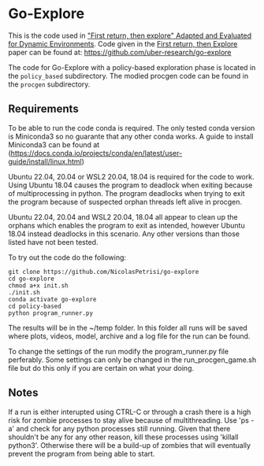 # Go-Explore

This is the code used in ["First return, then explore" Adapted and Evaluated for Dynamic Environments](link_to_paper). Code given in the [First return, then Explore](https://arxiv.org/abs/2004.12919) paper can be found at: https://github.com/uber-research/go-explore 

The code for Go-Explore with a policy-based exploration phase is located in the `policy_based` subdirectory. The modied procgen code can be found in the `procgen` subdirectory.

## Requirements

To be able to run the code conda is required. The only tested conda version is Miniconda3 so no guarante that any other conda works. A guide to install Miniconda3 can be found at (https://docs.conda.io/projects/conda/en/latest/user-guide/install/linux.html)


Ubuntu 22.04, 20.04 or WSL2 20.04, 18.04 is required for the code to work. Using Ubuntu 18.04 causes the program to deadlock when exiting because of multiprocessing in python.
The program deadlocks when trying to exit the program because of suspected orphan threads left alive in procgen. 

Ubuntu 22.04, 20.04 and WSL2 20.04, 18.04 all appear to clean up the orphans which enables the program to exit as intended, however Ubuntu 18.04 instead deadlocks in this scenario.
Any other versions than those listed have not been tested.


To try out the code do the following:

```
git clone https://github.com/NicolasPetrisi/go-explore
cd go-explore
chmod a+x init.sh
./init.sh
conda activate go-explore
cd policy-based
python program_runner.py
```
The results will be in the ~/temp folder. In this folder all runs will be saved where plots, videos, model, archive and a log file for the run can be found.

To change the settings of the run modify the program_runner.py file perferably. Some settings can only be changed in the run_procgen_game.sh file but do this only if you are certain on what your doing.

## Notes

If a run is either interupted using CTRL-C or through a crash there is a high risk for zombie processes to stay alive because of multithreading. Use 'ps -a' and check for any python processes still running. Given that there shouldn't be any for any other reason, kill these processes using 'killall python3'. Otherwise there will be a build-up of zombies that will eventually prevent the program from being able to start.
